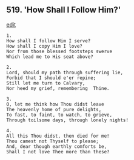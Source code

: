 
## 519.  'How Shall I Follow Him?'
[edit](https://docs.google.com/document/d/1oPYC2wvc%2DESI2sqMZ0Mi89a8p6H8UCsQ/edit?mode=html)



    1.
    How shall I follow Him I serve? 
    How shall I copy Him I love? 
    Nor from those blessed footsteps swerve 
    Which lead me to His seat above? 

    2.
    Lord, should my path through suffering lie, 
    Forbid that I should e'er repine; 
    Still let me turn to Calvary, 
    Nor heed my grief, remembering  Thine. 

    3.
    O, let me think how Thou didst leave 
    The heavenly home of pure delights, 
    To fast, to faint, to watch, to grieve, 
    Through toilsome days, through lonely nights! 

    4.
    All this Thou didst, then died for me! 
    Thou camest not Thyself to please; 
    And, dear though earthly comforts be, 
    Shall I not love Thee more than these?
